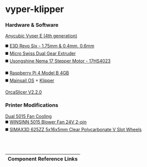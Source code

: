 # vyper-klipper

### Hardware & Software
[Anycubic Vyper E (4th generation)](https://www.anycubic.com/products/anycubic-vyper)<br />
 
 :black_medium_square: [E3D Revo Six - 1.75mm & 0.4mm, 0.6mm](https://www.filastruder.com/products/e3d-rapidchange-revo-six?variant=39531096277063)<br />
 :black_medium_square: [Micro Swiss Dual Gear Extruder](https://store.micro-swiss.com/products/micro-swiss-bowden-dual-gear-extruder) <br />
 :black_medium_square: [Usongshine Nema 17 Stepper Motor - 17HS4023](https://www.amazon.com/Usongshine-Stepper-Bipolar-Extruder-17HS4023/dp/B07TY4BFF2/) <br />
 
 :black_medium_square: [Raspberry Pi 4 Model B 4GB](https://www.raspberrypi.com/products/raspberry-pi-4-model-b/)<br />
 :black_medium_square: [Mainsail OS](https://docs.mainsail.xyz/) + [Klipper](https://www.klipper3d.org/)<br />

[OrcaSlicer V2.2.0](https://github.com/SoftFever/OrcaSlicer/releases/tag/v2.2.)

### Printer Modifications<br />
[Dual 5015 Fan Cooling](https://www.thingiverse.com/thing:5201567)<br />
 :black_medium_square: [WINSINN 5015 Blower Fan 24V 2-pin](https://www.amazon.com/gp/product/B07DB7DLMM/ref=ppx_yo_dt_b_asin_title_o06_s00?ie=UTF8&psc=1)<br />
 :black_medium_square: [SIMAX3D 625ZZ 5x16x5mm Clear Polycarbonate V Slot Wheels](https://www.amazon.com/gp/product/B08L1Z87PZ/ref=ppx_yo_dt_b_asin_title_o03_s03?ie=UTF8&psc=1)<br />

&nbsp;<br />
&nbsp;<br />

| Component Reference Links   |
| -----------   |
